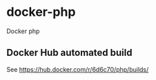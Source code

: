 # docker-php
Docker php


## Docker Hub automated build
See https://hub.docker.com/r/6d6c70/php/builds/
